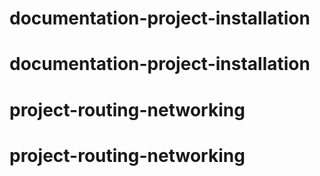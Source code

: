# documentation-project-installation
# documentation-project-installation
# project-routing-networking
# project-routing-networking
